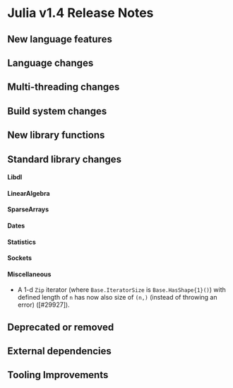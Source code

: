 Julia v1.4 Release Notes
========================

New language features
---------------------


Language changes
----------------


Multi-threading changes
-----------------------


Build system changes
--------------------


New library functions
---------------------


Standard library changes
------------------------


#### Libdl


#### LinearAlgebra


#### SparseArrays


#### Dates


#### Statistics


#### Sockets

#### Miscellaneous

* A 1-d `Zip` iterator (where `Base.IteratorSize`
is `Base.HasShape{1}()`) with defined length of `n` has now also size of `(n,)` (instead of throwing an error) ([#29927]).

Deprecated or removed
---------------------


External dependencies
---------------------

Tooling Improvements
---------------------


<!--- generated by NEWS-update.jl: -->
